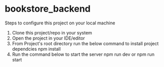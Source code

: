 # bookstore_backend
Steps to configure this project on your local machine

1) Clone this project/repo in your system
2) Open the project in your IDE/editor
3) From Project's root directory run the below command to install project dependcies
    npm install
4) Run the command below to start the server
   npm run dev or npm run start
